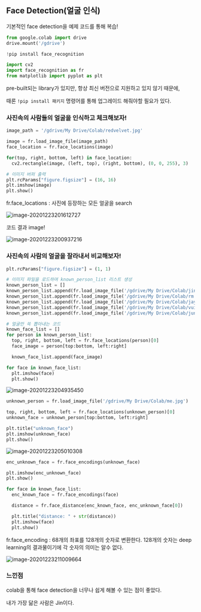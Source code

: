 ## Face Detection(얼굴 인식)

기본적인 face detection을 예제 코드를 통해 복습!

```python
from google.colab import drive
drive.mount('/gdrive')

!pip install face_recognition

import cv2
import face_recognition as fr
from matplotlib import pyplot as plt
```

pre-built되는 library가 있지만, 항상 최신 버전으로 지원하고 있지 않기 때문에,

때론 `!pip install 패키지` 명령어를 통해 업그레이드 해줘야할 필요가 있다.



### 사진속의 사람들의 얼굴을 인식하고 체크해보자!

```python
image_path = '/gdrive/My Drive/Colab/redvelvet.jpg'

image = fr.load_image_file(image_path)
face_location = fr.face_locations(image)

for(top, right, bottom, left) in face_location:
  cv2.rectangle(image, (left, top), (right, bottom), (0, 0, 255), 3)

# 이미지 버퍼 출력
plt.rcParams["figure.figsize"] = (16, 16)
plt.imshow(image)
plt.show()
```

fr.face_locations : 사진에 등장하는 모든 얼굴을 search

![image-20201223201612727](C:\Users\Dawoon\AppData\Roaming\Typora\typora-user-images\image-20201223201612727.png)

코드 결과 image!

![image-20201223200937216](C:\Users\Dawoon\AppData\Roaming\Typora\typora-user-images\image-20201223200937216.png)



### 사진속의 사람의 얼굴을 잘라내서 비교해보자!

```python
plt.rcParams["figure.figsize"] = (1, 1)

# 이미지 파일을 로드하여 known_person_list 리스트 생성
known_person_list = []
known_person_list.append(fr.load_image_file('/gdrive/My Drive/Colab/jin.jpg'))
known_person_list.append(fr.load_image_file('/gdrive/My Drive/Colab/rm.jpg'))
known_person_list.append(fr.load_image_file('/gdrive/My Drive/Colab/jayhob.jpg'))
known_person_list.append(fr.load_image_file('/gdrive/My Drive/Colab/vui.jpg'))
known_person_list.append(fr.load_image_file('/gdrive/My Drive/Colab/jungguk.jpg'))

# 얼굴만 쏙 뽑아내는 코드
known_face_list = []
for person in known_person_list:
  top, right, bottom, left = fr.face_locations(person)[0]
  face_image = person[top:bottom, left:right]

  known_face_list.append(face_image)

for face in known_face_list:
  plt.imshow(face)
  plt.show()
```

![image-20201223204935450](C:\Users\Dawoon\AppData\Roaming\Typora\typora-user-images\image-20201223204935450.png)

```python
unknown_person = fr.load_image_file('/gdrive/My Drive/Colab/me.jpg')

top, right, bottom, left = fr.face_locations(unknown_person)[0]
unknown_face = unknown_person[top:bottom, left:right]

plt.title("unknown_face")
plt.imshow(unknown_face)
plt.show()
```

![image-20201223205010308](C:\Users\Dawoon\AppData\Roaming\Typora\typora-user-images\image-20201223205010308.png)

```python
enc_unknown_face = fr.face_encodings(unknown_face)

plt.imshow(enc_unknown_face)
plt.show()

for face in known_face_list:
  enc_known_face = fr.face_encodings(face)

  distance = fr.face_distance(enc_known_face, enc_unknown_face[0])

  plt.title("distance: " + str(distance))
  plt.imshow(face)
  plt.show()
```

fr.face_encoding : 68개의 좌표를 128개의 숫자로 변환한다. 128개의 숫자는 deep learning의 결과물이기에 각 숫자의 의미는 알수 없다.

![image-20201223211009664](C:\Users\Dawoon\AppData\Roaming\Typora\typora-user-images\image-20201223211009664.png)

### 느낀점

colab을 통해 face detection을 너무나 쉽게 해볼 수 있는 점이 좋았다.

내가 가장 닮은 사람은 Jin이다.